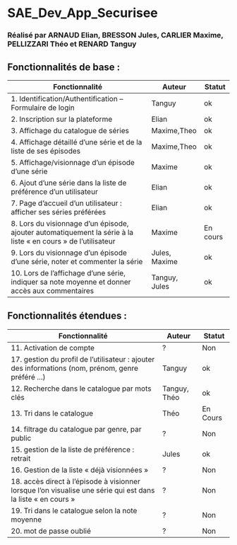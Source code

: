 # SAE_Dev_App_Securisee
### Réalisé par ARNAUD Elian, BRESSON Jules, CARLIER Maxime, PELLIZZARI Théo et RENARD Tanguy

## Fonctionnalités de base :
| Fonctionnalité                                                                                                | Auteur        | Statut  |
|---------------------------------------------------------------------------------------------------------------|---------------|---------|
| 1. Identification/Authentification – Formulaire de login                                                      | Tanguy        | ok      |
| 2. Inscription sur la plateforme                                                                              | Elian         | ok      |
| 3. Affichage du catalogue de séries                                                                           | Maxime,Theo   | ok      |
| 4. Affichage détaillé d’une série et de la liste de ses épisodes                                              | Maxime,Theo   | ok      |
| 5. Affichage/visionnage d’un épisode d’une série                                                              | Maxime        | ok      |
| 6. Ajout d’une série dans la liste de préférence d’un utilisateur                                             | Elian         | ok      |
| 7. Page d’accueil d’un utilisateur : afficher ses séries préférées                                            | Elian         | ok      |
| 8. Lors du visionnage d’un épisode, ajouter automatiquement la série à la liste « en cours » de l’utilisateur | Maxime        | En cours |
| 9. Lors du visionnage d’un épisode d’une série, noter et commenter la série                                   | Jules, Maxime | ok      |
| 10. Lors de l’affichage d’une série, indiquer sa note moyenne et donner accès aux commentaires                | Tanguy, Jules | ok      |

## Fonctionnalités étendues :
| Fonctionnalité                                                                                               | Auteur       | Statut   |
|--------------------------------------------------------------------------------------------------------------|--------------|----------|
| 11. Activation de compte                                                                                     | ?            | Non      |
| 17. gestion du profil de l’utilisateur : ajouter des informations (nom, prénom, genre préféré ...)           | Tanguy       | ok       |
| 12. Recherche dans le catalogue par mots clés                                                                | Tanguy, Théo | ok       |
| 13. Tri dans le catalogue                                                                                    | Théo         | En Cours |
| 14. filtrage du catalogue par genre, par public                                                              | ?            | Non      |
| 15. gestion de la liste de préférence : retrait                                                              | Jules        | ok       |
| 16. Gestion de la liste « déjà visionnées »                                                                  | ?            | Non      |
| 18. accès direct à l’épisode à visionner lorsque l’on visualise une série qui est dans la liste « en cours » | ?            | Non      |
| 19. Tri dans le catalogue selon la note moyenne                                                              | ?            | Non      |
| 20. mot de passe oublié                                                                                      | ?            | Non      |
